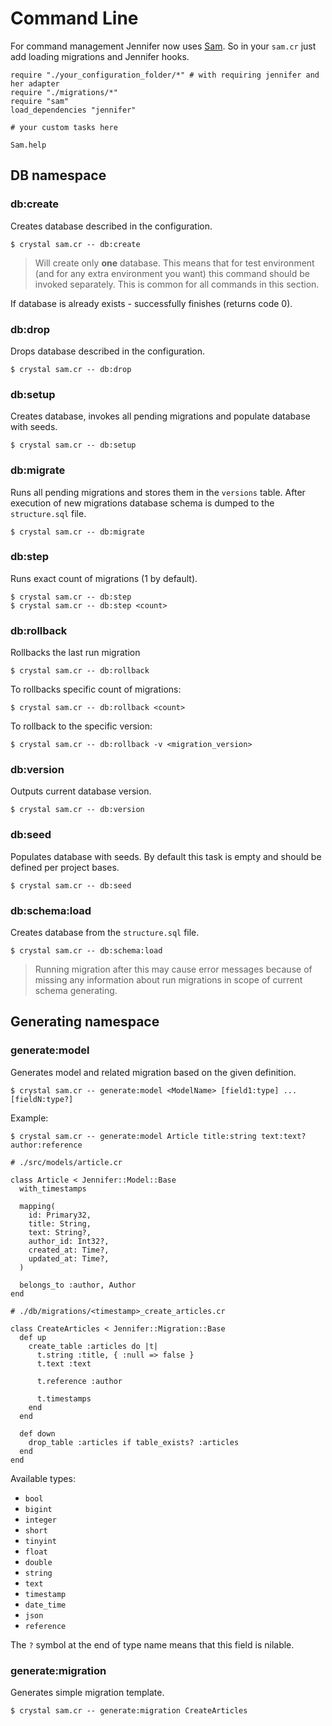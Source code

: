 # Command Line

For command management Jennifer now uses [Sam](https://github.com/imdrasil/sam.cr). So in your `sam.cr` just add loading migrations and Jennifer hooks.

```crystal
require "./your_configuration_folder/*" # with requiring jennifer and her adapter
require "./migrations/*"
require "sam"
load_dependencies "jennifer"

# your custom tasks here

Sam.help
```

## DB namespace

### db:create

Creates database described in the configuration.

```shell
$ crystal sam.cr -- db:create
```

> Will create only **one** database. This means that for test environment (and for any extra environment you want) this command should be invoked separately. This is common for all commands in this section.

If database is already exists - successfully finishes (returns code 0).

### db:drop

Drops database described in the configuration.

```shell
$ crystal sam.cr -- db:drop
```

### db:setup

Creates database, invokes all pending migrations and populate database with seeds.

```shell
$ crystal sam.cr -- db:setup
```

### db:migrate

Runs all pending migrations and stores them in the `versions` table. After execution of new migrations database schema is dumped to the `structure.sql` file.

```shell
$ crystal sam.cr -- db:migrate
```

### db:step

Runs exact count of migrations (1 by default).

```shell
$ crystal sam.cr -- db:step
$ crystal sam.cr -- db:step <count>
```

### db:rollback

Rollbacks the last run migration

```shell
$ crystal sam.cr -- db:rollback
```

To rollbacks specific count of migrations:

```shell
$ crystal sam.cr -- db:rollback <count>
```

To rollback to the specific version:

```shell
$ crystal sam.cr -- db:rollback -v <migration_version>
```

### db:version

Outputs current database version.

```shell
$ crystal sam.cr -- db:version
```

### db:seed

Populates database with seeds. By default this task is empty and should be defined per project
bases.

```shell
$ crystal sam.cr -- db:seed
```

### db:schema:load

Creates database from the `structure.sql` file.

```shell
$ crystal sam.cr -- db:schema:load
```

> Running migration after this may cause error messages because of missing any information about run migrations in scope of current schema generating.

## Generating namespace

### generate:model

Generates model and related migration based on the given definition.

```shell
$ crystal sam.cr -- generate:model <ModelName> [field1:type] ... [fieldN:type?]
```

Example:

```shell
$ crystal sam.cr -- generate:model Article title:string text:text? author:reference
```

```crystal
# ./src/models/article.cr

class Article < Jennifer::Model::Base
  with_timestamps

  mapping(
    id: Primary32,
    title: String,
    text: String?,
    author_id: Int32?,
    created_at: Time?,
    updated_at: Time?,
  )

  belongs_to :author, Author
end

# ./db/migrations/<timestamp>_create_articles.cr

class CreateArticles < Jennifer::Migration::Base
  def up
    create_table :articles do |t|
      t.string :title, { :null => false }
      t.text :text

      t.reference :author

      t.timestamps
    end
  end

  def down
    drop_table :articles if table_exists? :articles
  end
end
```

Available types:

* `bool`
* `bigint`
* `integer`
* `short`
* `tinyint`
* `float`
* `double`
* `string`
* `text`
* `timestamp`
* `date_time`
* `json`
* `reference`

The `?` symbol at the end of type name means that this field is nilable.

### generate:migration

Generates simple migration template.

```shell
$ crystal sam.cr -- generate:migration CreateArticles
```
